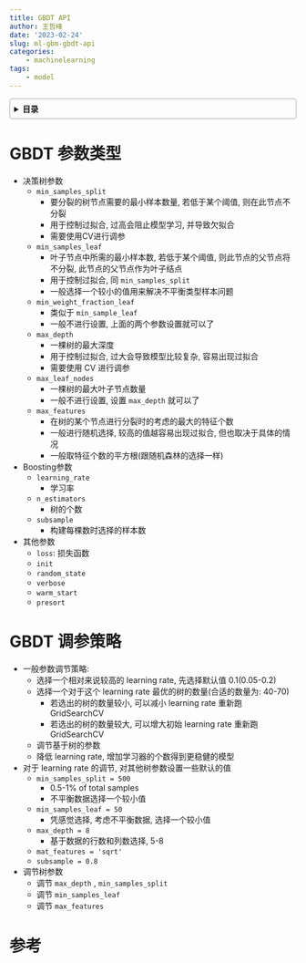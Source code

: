 ```yaml
---
title: GBDT API
author: 王哲峰
date: '2023-02-24'
slug: ml-gbm-gbdt-api
categories: 
    - machinelearning
tags: 
    - model
---
```


<style>
details {
    border: 1px solid #aaa;
    border-radius: 4px;
    padding: .5em .5em 0;
}
summary {
    font-weight: bold;
    margin: -.5em -.5em 0;
    padding: .5em;
}
details[open] {
    padding: .5em;
}
details[open] summary {
    border-bottom: 1px solid #aaa;
    margin-bottom: .5em;
}
</style>

<details><summary>目录</summary><p>

- [GBDT 参数类型](#gbdt-参数类型)
- [GBDT 调参策略](#gbdt-调参策略)
- [参考](#参考)
</p></details><p></p>

# GBDT 参数类型

* 决策树参数
    - `min_samples_split`
        - 要分裂的树节点需要的最小样本数量, 若低于某个阈值, 则在此节点不分裂
        - 用于控制过拟合, 过高会阻止模型学习, 并导致欠拟合
        - 需要使用CV进行调参
    - `min_samples_leaf`
        - 叶子节点中所需的最小样本数, 若低于某个阈值, 则此节点的父节点将不分裂, 此节点的父节点作为叶子结点
        - 用于控制过拟合, 同 `min_samples_split` 
        - 一般选择一个较小的值用来解决不平衡类型样本问题
    - `min_weight_fraction_leaf`
        - 类似于 `min_sample_leaf` 
        - 一般不进行设置, 上面的两个参数设置就可以了
    - `max_depth`
        - 一棵树的最大深度
        - 用于控制过拟合, 过大会导致模型比较复杂, 容易出现过拟合
        - 需要使用 CV 进行调参
    - `max_leaf_nodes`
        - 一棵树的最大叶子节点数量
        - 一般不进行设置, 设置 `max_depth` 就可以了
    - `max_features`
        - 在树的某个节点进行分裂时的考虑的最大的特征个数
        - 一般进行随机选择, 较高的值越容易出现过拟合, 但也取决于具体的情况
        - 一般取特征个数的平方根(跟随机森林的选择一样)
* Boosting参数
    - `learning_rate`
        - 学习率
    - `n_estimators`
        - 树的个数
    - `subsample`
        - 构建每棵数时选择的样本数
* 其他参数
    - `loss`: 损失函数
    - `init`
    - `random_state`
    - `verbose`
    - `warm_start`
    - `presort`

# GBDT 调参策略

* 一般参数调节策略: 
    - 选择一个相对来说较高的 learning rate, 先选择默认值 0.1(0.05-0.2)
    - 选择一个对于这个 learning rate 最优的树的数量(合适的数量为: 40-70)
        - 若选出的树的数量较小, 可以减小 learning rate 重新跑 GridSearchCV
        - 若选出的树的数量较大, 可以增大初始 learning rate 重新跑 GridSearchCV
    - 调节基于树的参数
    - 降低 learning rate, 增加学习器的个数得到更稳健的模型
* 对于 learning rate 的调节, 对其他树参数设置一些默认的值
    - `min_samples_split = 500`
        - 0.5-1% of total samples
        - 不平衡数据选择一个较小值
    - `min_samples_leaf = 50`
        - 凭感觉选择, 考虑不平衡数据, 选择一个较小值
    - `max_depth = 8`
        - 基于数据的行数和列数选择, 5-8
    - `mat_features = 'sqrt'`
    - `subsample = 0.8`
* 调节树参数
    - 调节 `max_depth` , `min_samples_split`
    - 调节 `min_samples_leaf`
    - 调节 `max_features`



# 参考



